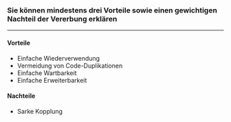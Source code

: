### Sie können mindestens drei Vorteile sowie einen gewichtigen Nachteil der Vererbung erklären
---

#### Vorteile
* Einfache Wiederverwendung
* Vermeidung von Code-Duplikationen
* Einfache Wartbarkeit
* Einfache Erweiterbarkeit

#### Nachteile
* Sarke Kopplung 
